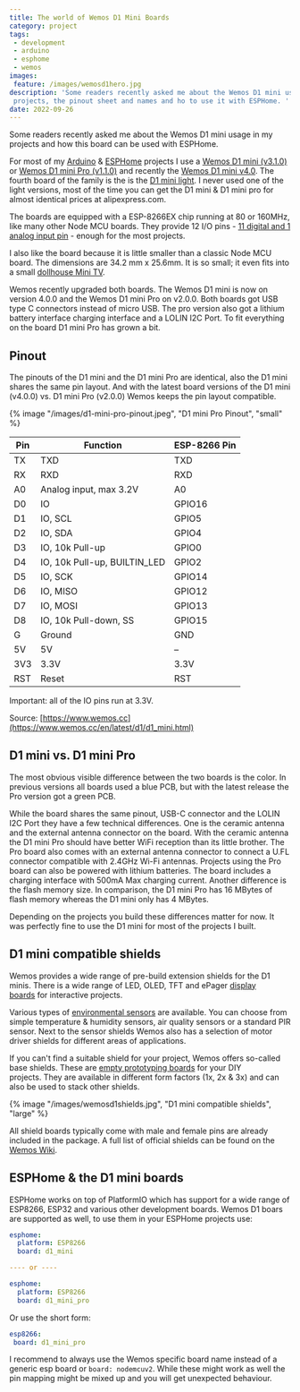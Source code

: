 ```yaml
---
title: The world of Wemos D1 Mini Boards
category: project
tags:
 - development
 - arduino
 - esphome
 - wemos
images:
 feature: /images/wemosd1hero.jpg
description: 'Some readers recently asked me about the Wemos D1 mini usage in my
 projects, the pinout sheet and names and ho to use it with ESPHome. '
date: 2022-09-26
---
```


Some readers recently asked me about the Wemos D1 mini usage in my projects and how this board can be used with ESPHome.

For most of my [Arduino](/tags/arduino/) & [ESPHome](/tags/esphome/) projects I use a [Wemos D1 mini (v3.1.0)](https://www.wemos.cc/en/latest/d1/d1_mini_3.1.0.html) or [Wemos D1 mini Pro (v1.1.0)](https://www.wemos.cc/en/latest/d1/d1_mini_pro.html) and recently the [Wemos D1 mini v4.0](https://www.wemos.cc/en/latest/d1/d1_mini.html). The fourth board of the family is the is the [D1 mini light](https://www.wemos.cc/en/latest/d1/d1_mini_lite.html). I never used one of the light versions, most of the time you can get the D1 mini & D1 mini pro for almost identical prices at alipexpress.com.

The boards are equipped with a ESP-8266EX chip running at 80 or 160MHz, like many other Node MCU boards. They provide 12 I/O pins - [11 digital and 1 analog input pin](#pinout) - enough for the most projects.

I also like the board because it is little smaller than a classic Node MCU board. The dimensions are 34.2 mm x 25.6mm. It is so small; it even fits into a small [dollhouse Mini TV](/mini-tv/).

Wemos recently upgraded both boards. The Wemos D1 mini is now on version 4.0.0 and the Wemos D1 mini Pro on v2.0.0. Both boards got USB type C connectors instead of micro USB. The pro version also got a lithium battery interface charging interface and a LOLIN I2C Port. To fit everything on the board D1 mini Pro has grown a bit.

## Pinout

The pinouts of the D1 mini and the D1 mini Pro are identical, also the D1 mini shares the same pin layout. And with the latest board versions of the D1 mini (v4.0.0) vs. D1 mini Pro (v2.0.0) Wemos keeps the pin layout compatible.

{% image "/images/d1-mini-pro-pinout.jpeg", "D1 mini Pro Pinout", "small" %}

| **Pin** | **Function**                 | **ESP-8266 Pin** |
| ------- | ---------------------------- | ---------------- |
| TX      | TXD                          | TXD              |
| RX      | RXD                          | RXD              |
| A0      | Analog input, max 3.2V       | A0               |
| D0      | IO                           | GPIO16           |
| D1      | IO, SCL                      | GPIO5            |
| D2      | IO, SDA                      | GPIO4            |
| D3      | IO, 10k Pull-up              | GPIO0            |
| D4      | IO, 10k Pull-up, BUILTIN_LED | GPIO2            |
| D5      | IO, SCK                      | GPIO14           |
| D6      | IO, MISO                     | GPIO12           |
| D7      | IO, MOSI                     | GPIO13           |
| D8      | IO, 10k Pull-down, SS        | GPIO15           |
| G       | Ground                       | GND              |
| 5V      | 5V                           | –                |
| 3V3     | 3.3V                         | 3.3V             |
| RST     | Reset                        | RST              |

Important: all of the IO pins run at 3.3V.

Source: [https://www.wemos.cc](https://www.wemos.cc/en/latest/d1/d1_mini.html)

## D1 mini vs. D1 mini Pro

The most obvious visible difference between the two boards is the color. In previous versions all boards used a blue PCB, but with the latest release the Pro version got a green PCB.

While the board shares the same pinout, USB-C connector and the LOLIN I2C Port they have a few technical differences. One is the ceramic antenna and the external antenna connector on the board. With the ceramic antenna the D1 mini Pro should have better WiFi reception than its little brother. The Pro board also comes with an external antenna connector to connect a U.FL connector compatible with 2.4GHz Wi-Fi antennas. Projects using the Pro board can also be powered with lithium batteries. The board includes a charging interface with 500mA Max charging current. Another difference is the flash memory size. In comparison, the D1 mini Pro has 16 MBytes of flash memory whereas the D1 mini only has 4 MBytes.

Depending on the projects you build these differences matter for now. It was perfectly fine to use the D1 mini for most of the projects I built.

## D1 mini compatible shields

Wemos provides a wide range of pre-build extension shields for the D1 minis. There is a wide range of LED, OLED, TFT and ePager [display boards](https://www.wemos.cc/en/latest/d1_mini_shield/index.html#display-interactive-shields) for interactive projects.

Various types of [environmental sensors](https://www.wemos.cc/en/latest/d1_mini_shield/index.html#environment-shields) are available. You can choose from simple temperature & humidity sensors, air quality sensors or a standard PIR sensor. Next to the sensor shields Wemos also has a selection of motor driver shields for different areas of applications.

If you can't find a suitable shield for your project, Wemos offers so-called base shields. These are [empty prototyping boards](https://www.wemos.cc/en/latest/d1_mini_shield/index.html#others) for your DIY projects. They are available in different form factors (1x, 2x & 3x) and can also be used to stack other shields.

{% image "/images/wemosd1shields.jpg", "D1 mini compatible shields", "large" %}

All shield boards typically come with male and female pins are already included in the package. A full list of official shields can be found on the [Wemos Wiki](https://www.wemos.cc/en/latest/d1_mini_shield/index.html).

## ESPHome & the D1 mini boards

ESPHome works on top of PlatformIO which has support for a wide range of ESP8266, ESP32 and various other development boards. Wemos D1 boars are supported as well, to use them in your ESPHome projects use:

```yaml
esphome:
  platform: ESP8266
  board: d1_mini

---- or ----

esphome:
  platform: ESP8266
  board: d1_mini_pro
```

Or use the short form:

```yaml
esp8266:
 board: d1_mini_pro
```

I recommend to always use the Wemos specific board name instead of a generic esp board or `board: nodemcuv2`. While these might work as well the pin mapping might be mixed up and you will get unexpected behaviour.
